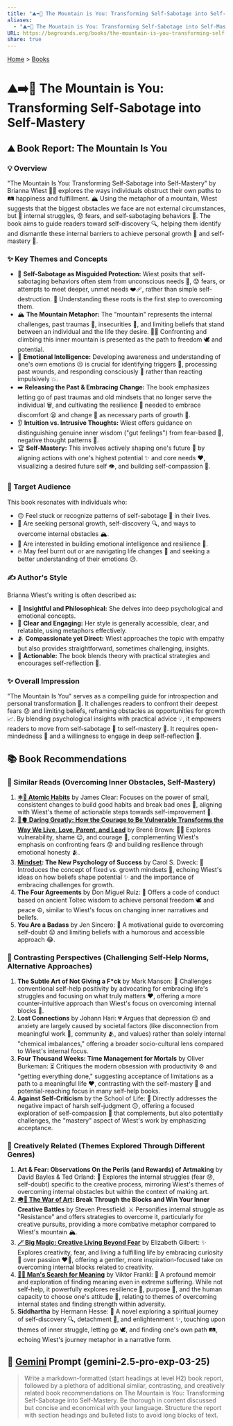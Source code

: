 ```yaml
---
title: "⛰️➡️🧘 The Mountain is You: Transforming Self-Sabotage into Self-Mastery"
aliases:
  - "⛰️➡️🧘 The Mountain is You: Transforming Self-Sabotage into Self-Mastery"
URL: https://bagrounds.org/books/the-mountain-is-you-transforming-self-sabotage-into-self-mastery
share: true
---
```

[Home](../index.md) > [Books](./index.md)  
# ⛰️➡️🧘 The Mountain is You: Transforming Self-Sabotage into Self-Mastery  
## ⛰️ Book Report: The Mountain Is You  
  
### 💡 Overview  
"The Mountain Is You: Transforming Self-Sabotage into Self-Mastery" by Brianna Wiest 👩‍💼 explores the ways individuals obstruct their own paths to 🛤️ happiness and fulfillment. 🏔️ Using the metaphor of a mountain, Wiest suggests that the biggest obstacles we face are not external circumstances, but 👤 internal struggles, 😟 fears, and self-sabotaging behaviors 🚫. The book aims to guide readers toward self-discovery 🔍, helping them identify and dismantle these internal barriers to achieve personal growth 🌱 and self-mastery 💪.  
  
### ✨ Key Themes and Concepts  
* 🚫 **Self-Sabotage as Misguided Protection:** Wiest posits that self-sabotaging behaviors often stem from unconscious needs 🧠, 😟 fears, or attempts to meet deeper, unmet needs ❤️‍🩹, rather than simple self-destruction. 🔑 Understanding these roots is the first step to overcoming them.  
* 🏔️ **The Mountain Metaphor:** The "mountain" represents the internal challenges, past traumas 🤕, insecurities 🥺, and limiting beliefs that stand between an individual and the life they desire. 🧗‍♀️ Confronting and climbing this inner mountain is presented as the path to freedom 🕊️ and potential.  
* 🧠 **Emotional Intelligence:** Developing awareness and understanding of one's own emotions 😥 is crucial for identifying triggers 🚨, processing past wounds, and responding consciously 🤔 rather than reacting impulsively 💥.  
* ➡️ **Releasing the Past & Embracing Change:** The book emphasizes letting go of past traumas and old mindsets that no longer serve the individual 🗑️, and cultivating the resilience 💪 needed to embrace discomfort 😫 and change 🔄 as necessary parts of growth 🌱.  
* 👂 **Intuition vs. Intrusive Thoughts:** Wiest offers guidance on distinguishing genuine inner wisdom ("gut feelings") from fear-based 👻, negative thought patterns 💭.  
* 🏆 **Self-Mastery:** This involves actively shaping one's future 🔮 by aligning actions with one's highest potential ✨ and core needs ❤️, visualizing a desired future self 👁️, and building self-compassion 🤗.  
  
### 🎯 Target Audience  
This book resonates with individuals who:  
* 😔 Feel stuck or recognize patterns of self-sabotage 🚫 in their lives.  
* 🌱 Are seeking personal growth, self-discovery 🔍, and ways to overcome internal obstacles 🏔️.  
* 🧠 Are interested in building emotional intelligence and resilience 💪.  
* 🔥 May feel burnt out or are navigating life changes 🔄 and seeking a better understanding of their emotions 😥.  
  
### ✍️ Author's Style  
Brianna Wiest's writing is often described as:  
* 🤔 **Insightful and Philosophical:** She delves into deep psychological and emotional concepts.  
* 📖 **Clear and Engaging:** Her style is generally accessible, clear, and relatable, using metaphors effectively.  
* 🫂 **Compassionate yet Direct:** Wiest approaches the topic with empathy but also provides straightforward, sometimes challenging, insights.  
* 🚀 **Actionable:** The book blends theory with practical strategies and encourages self-reflection 🤔.  
  
### ✨ Overall Impression  
"The Mountain Is You" serves as a compelling guide for introspection and personal transformation 🌱. It challenges readers to confront their deepest fears 😟 and limiting beliefs, reframing obstacles as opportunities for growth 📈. By blending psychological insights with practical advice 💡, it empowers readers to move from self-sabotage 🚫 to self-mastery 💪. It requires open-mindedness 🧠 and a willingness to engage in deep self-reflection 🤔.  
  
## 📚 Book Recommendations  
  
### 📖 Similar Reads (Overcoming Inner Obstacles, Self-Mastery)  
1. **[⚛️🔄 Atomic Habits](./atomic-habits.md)** by James Clear: Focuses on the power of small, consistent changes to build good habits and break bad ones 🚫, aligning with Wiest's theme of actionable steps towards self-improvement 🌱.  
2. **[🦁🫀 Daring Greatly: How the Courage to Be Vulnerable Transforms the Way We Live, Love, Parent, and Lead](./daring-greatly-how-the-courage-to-be-vulnerable-transforms-the-way-we-live-love-parent-and-lead.md)** by Brené Brown: 🦸‍♀️ Explores vulnerability, shame 😔, and courage 💪, complementing Wiest's emphasis on confronting fears 😟 and building resilience through emotional honesty 🫂.  
3. **[Mindset](./mindset.md): The New Psychology of Success** by Carol S. Dweck: 🧠 Introduces the concept of fixed vs. growth mindsets 🌱, echoing Wiest's ideas on how beliefs shape potential ✨ and the importance of embracing challenges for growth.  
4. **The Four Agreements** by Don Miguel Ruiz: 🤝 Offers a code of conduct based on ancient Toltec wisdom to achieve personal freedom 🕊️ and peace ☮️, similar to Wiest's focus on changing inner narratives and beliefs.  
5. **You Are a Badass** by Jen Sincero: 💃 A motivational guide to overcoming self-doubt 😟 and limiting beliefs with a humorous and accessible approach 😂.  
  
### 🔄 Contrasting Perspectives (Challenging Self-Help Norms, Alternative Approaches)  
1. **The Subtle Art of Not Giving a F*ck** by Mark Manson: 🤷 Challenges conventional self-help positivity by advocating for embracing life's struggles and focusing on what truly matters ❤️, offering a more counter-intuitive approach than Wiest's focus on overcoming internal blocks 🚫.  
2. **Lost Connections** by Johann Hari: 💔 Argues that depression 😔 and anxiety are largely caused by societal factors (like disconnection from meaningful work 🏢, community 🫂, and values) rather than solely internal "chemical imbalances," offering a broader socio-cultural lens compared to Wiest's internal focus.  
3. **Four Thousand Weeks: Time Management for Mortals** by Oliver Burkeman: ⏳ Critiques the modern obsession with productivity ⚙️ and "getting everything done," suggesting acceptance of limitations as a path to a meaningful life ❤️, contrasting with the self-mastery 💪 and potential-reaching focus in many self-help books.  
4. **Against Self-Criticism** by the School of Life: 🥺 Directly addresses the negative impact of harsh self-judgment 😔, offering a focused exploration of self-compassion 🤗 that complements, but also potentially challenges, the "mastery" aspect of Wiest's work by emphasizing acceptance.  
  
### 🎨 Creatively Related (Themes Explored Through Different Genres)  
1. **Art & Fear: Observations On the Perils (and Rewards) of Artmaking** by David Bayles & Ted Orland: 🎨 Explores the internal struggles (fear 😟, self-doubt) specific to the creative process, mirroring Wiest's themes of overcoming internal obstacles but within the context of making art.  
2. **[🪖🎨 The War of Art](./the-war-of-art.md): Break Through the Blocks and Win Your Inner Creative Battles** by Steven Pressfield: ⚔️ Personifies internal struggle as "Resistance" and offers strategies to overcome it, particularly for creative pursuits, providing a more combative metaphor compared to Wiest's mountain 🏔️.  
3. **[🪄 Big Magic: Creative Living Beyond Fear](./big-magic.md)** by Elizabeth Gilbert: ✨ Explores creativity, fear, and living a fulfilling life by embracing curiosity 🤔 over passion ❤️‍🔥, offering a gentler, more inspiration-focused take on overcoming internal blocks related to creativity.  
4. **[🔦💡 Man's Search for Meaning](./mans-search-for-meaning.md)** by Viktor Frankl: 🙏 A profound memoir and exploration of finding meaning even in extreme suffering. While not self-help, it powerfully explores resilience 💪, purpose 🎯, and the human capacity to choose one's attitude 🤔, relating to themes of overcoming internal states and finding strength within adversity.  
5. **Siddhartha** by Hermann Hesse: 🧘 A novel exploring a spiritual journey of self-discovery 🔍, detachment 🧘, and enlightenment ✨, touching upon themes of inner struggle, letting go 🕊️, and finding one's own path 🛤️, echoing Wiest's journey metaphor in a narrative form.  
  
## 💬 [Gemini](../software/gemini.md) Prompt (gemini-2.5-pro-exp-03-25)  
> Write a markdown-formatted (start headings at level H2) book report, followed by a plethora of additional similar, contrasting, and creatively related book recommendations on The Mountain is You: Transforming Self-Sabotage into Self-Mastery. Be thorough in content discussed but concise and economical with your language. Structure the report with section headings and bulleted lists to avoid long blocks of text.